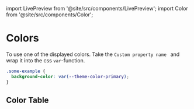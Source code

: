 <!--
SPDX-FileCopyrightText: 2022 Siemens AG

SPDX-License-Identifier: MIT
-->

import LivePreview from '@site/src/components/LivePreview';
import Color from '@site/src/components/Color';

# Colors

To use one of the displayed colors. Take the `Custom property name ` and wrap it into the css `var`-function.

```css
.some-example {
  background-color: var(--theme-color-primary);
}
```

## Color Table

<Color></Color>
